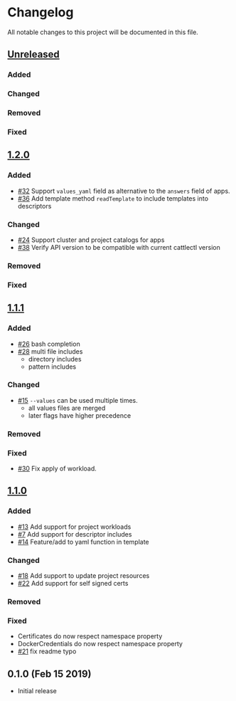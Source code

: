 # Changelog
All notable changes to this project will be documented in this file.

## [Unreleased]

### Added

### Changed

### Removed

### Fixed

## [1.2.0]

### Added

* [#32](https://github.com/bitgrip/cattlectl/issues/32) Support `values_yaml` field as alternative to the `answers` field of apps.
* [#36](https://github.com/bitgrip/cattlectl/issues/36) Add template method `readTemplate` to include templates into descriptors

### Changed

* [#24](https://github.com/bitgrip/cattlectl/issues/24) Support cluster and project catalogs for apps
* [#38](https://github.com/bitgrip/cattlectl/pull/38) Verify API version to be compatible with current cattlectl version

### Removed

### Fixed

## [1.1.1]

### Added

* [#26](https://github.com/bitgrip/cattlectl/issues/26) bash completion
* [#28](https://github.com/bitgrip/cattlectl/issues/28) multi file includes
  * directory includes
  * pattern includes

### Changed

* [#15](https://github.com/bitgrip/cattlectl/issues/15) `--values` can be used multiple times.
  * all values files are merged
  * later flags have higher precedence

### Removed

### Fixed

* [#30](https://github.com/bitgrip/cattlectl/issues/30) Fix apply of workload.

## [1.1.0]

### Added

* [#13](https://github.com/bitgrip/cattlectl/issues/13) Add support for project workloads
* [#7](https://github.com/bitgrip/cattlectl/issues/7) Add support for descriptor includes
* [#14](https://github.com/bitgrip/cattlectl/issues/14) Feature/add to yaml function in template

### Changed

* [#18](https://github.com/bitgrip/cattlectl/issues/18) Add support to update project resources
* [#22](https://github.com/bitgrip/cattlectl/issues/22) Add support for self signed certs

### Removed

### Fixed

* Certificates do now respect namespace property
* DockerCredentials do now respect namespace property
* [#21](https://github.com/bitgrip/cattlectl/pull/21) fix readme typo

## 0.1.0 (Feb 15 2019)

* Initial release

[Unreleased]: https://github.com/bitgrip/cattlectl/compare/v1.2.0...HEAD
[1.2.0]: https://github.com/bitgrip/cattlectl/compare/v1.1.1...v1.2.0
[1.1.1]: https://github.com/bitgrip/cattlectl/compare/v1.1.0...v1.1.1
[1.1.0]: https://github.com/bitgrip/cattlectl/compare/v1.0.0...v1.1.0
